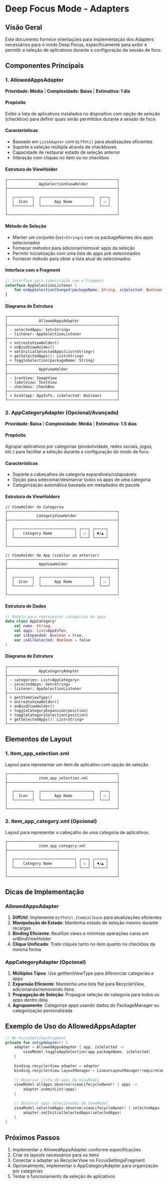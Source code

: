 # Deep Focus Mode - Adapters

## Visão Geral

Este documento fornece orientações para implementação dos Adapters necessários para o modo Deep Focus, especificamente para exibir e permitir a seleção de aplicativos durante a configuração da sessão de foco.

## Componentes Principais

### 1. AllowedAppsAdapter

**Prioridade: Média** | **Complexidade: Baixa** | **Estimativa: 1 dia**

#### Propósito
Exibir a lista de aplicativos instalados no dispositivo com opção de seleção (checkbox) para definir quais serão permitidos durante a sessão de foco.

#### Características
- Baseado em `ListAdapter` com `DiffUtil` para atualizações eficientes
- Suporte a seleção múltipla através de checkboxes
- Capacidade de restaurar estado de seleção anterior
- Interação com cliques no item ou no checkbox

#### Estrutura do ViewHolder
```
┌─────────────────────────────────────────────────┐
│              AppSelectionViewHolder             │
├─────────────────────────────────────────────────┤
│                                                 │
│  ┌────────┐  ┌───────────────────────┐  ┌───┐   │
│  │  Icon  │  │      App Name         │  │ ☐ │   │
│  └────────┘  └───────────────────────┘  └───┘   │
│                                                 │
└─────────────────────────────────────────────────┘
```

#### Método de Seleção
- Manter um conjunto (`Set<String>`) com os packageNames dos apps selecionados
- Fornecer métodos para adicionar/remover apps da seleção
- Permitir inicialização com uma lista de apps pré-selecionados
- Fornecer método para obter a lista atual de selecionados

#### Interface com o Fragment
```kotlin
// Interface para comunicação com o Fragment
interface AppSelectionListener {
    fun onAppSelectionChanged(packageName: String, isSelected: Boolean)
}
```

#### Diagrama de Estrutura
```
┌─────────────────────────────────────────────────┐
│              AllowedAppsAdapter                 │
├─────────────────────────────────────────────────┤
│ - selectedApps: Set<String>                     │
│ - listener: AppSelectionListener                │
├─────────────────────────────────────────────────┤
│ + onCreateViewHolder()                          │
│ + onBindViewHolder()                            │
│ + setInitialSelectedApps(List<String>)          │
│ + getSelectedApps(): List<String>               │
│ + toggleSelection(packageName: String)          │
├─────────────────────────────────────────────────┤
│              AppViewHolder                      │
├─────────────────────────────────────────────────┤
│ - iconView: ImageView                           │
│ - labelView: TextView                           │
│ - checkbox: CheckBox                            │
├─────────────────────────────────────────────────┤
│ + bind(app: AppInfo, isSelected: Boolean)       │
└─────────────────────────────────────────────────┘
```

### 2. AppCategoryAdapter (Opcional/Avançado)

**Prioridade: Baixa** | **Complexidade: Média** | **Estimativa: 1.5 dias**

#### Propósito
Agrupar aplicativos por categorias (produtividade, redes sociais, jogos, etc.) para facilitar a seleção durante a configuração do modo de foco.

#### Características
- Suporte a cabeçalhos de categoria expandíveis/colapsáveis
- Opção para selecionar/desmarcar todos os apps de uma categoria
- Categorização automática baseada em metadados do pacote

#### Estrutura de ViewHolders
```
// ViewHolder de Categoria
┌─────────────────────────────────────────────────┐
│             CategoryViewHolder                  │
├─────────────────────────────────────────────────┤
│                                                 │
│  ┌───────────────────────────┐ ┌───┐ ┌─────┐    │
│  │    Category Name          │ │ ☐ │ │ ▼/▲ │    │
│  └───────────────────────────┘ └───┘ └─────┘    │
│                                                 │
└─────────────────────────────────────────────────┘

// ViewHolder de App (similar ao anterior)
┌─────────────────────────────────────────────────┐
│              AppViewHolder                      │
├─────────────────────────────────────────────────┤
│                                                 │
│  ┌────────┐  ┌───────────────────────┐  ┌───┐   │
│  │  Icon  │  │      App Name         │  │ ☐ │   │
│  └────────┘  └───────────────────────┘  └───┘   │
│                                                 │
└─────────────────────────────────────────────────┘
```

#### Estrutura de Dados
```kotlin
// Modelo para representar categorias de apps
data class AppCategory(
    val name: String,
    val apps: List<AppInfo>,
    var isExpanded: Boolean = true,
    var isAllSelected: Boolean = false
)
```

#### Diagrama de Estrutura
```
┌─────────────────────────────────────────────────┐
│              AppCategoryAdapter                 │
├─────────────────────────────────────────────────┤
│ - categories: List<AppCategory>                 │
│ - selectedApps: Set<String>                     │
│ - listener: AppSelectionListener                │
├─────────────────────────────────────────────────┤
│ + getItemViewType()                             │
│ + onCreateViewHolder()                          │
│ + onBindViewHolder()                            │
│ + toggleCategoryExpansion(position)             │
│ + toggleCategorySelection(position)             │
│ + getSelectedApps(): List<String>               │
└─────────────────────────────────────────────────┘
```

## Elementos de Layout

### 1. item_app_selection.xml

Layout para representar um item de aplicativo com opção de seleção.

```
┌─────────────────────────────────────────────────┐
│              item_app_selection.xml             │
├─────────────────────────────────────────────────┤
│                                                 │
│  ┌────────┐  ┌───────────────────────┐  ┌───┐   │
│  │  Icon  │  │      App Name         │  │ ☐ │   │
│  └────────┘  └───────────────────────┘  └───┘   │
│                                                 │
└─────────────────────────────────────────────────┘
```

### 2. item_app_category.xml (Opcional)

Layout para representar o cabeçalho de uma categoria de aplicativos.

```
┌─────────────────────────────────────────────────┐
│              item_app_category.xml              │
├─────────────────────────────────────────────────┤
│                                                 │
│  ┌───────────────────────────┐ ┌───┐ ┌─────┐    │
│  │    Category Name          │ │ ☐ │ │ ▼/▲ │    │
│  └───────────────────────────┘ └───┘ └─────┘    │
│                                                 │
└─────────────────────────────────────────────────┘
```

## Dicas de Implementação

### AllowedAppsAdapter
1. **DiffUtil**: Implemente `DiffUtil.ItemCallback` para atualizações eficientes
2. **Manipulação de Estado**: Mantenha estado de seleção mesmo durante recargas
3. **Binding Eficiente**: Reutilize views e minimize operações caras em onBindViewHolder
4. **Clique Unificado**: Trate cliques tanto no item quanto no checkbox da mesma forma

### AppCategoryAdapter (Opcional)
1. **Múltiplos Tipos**: Use getItemViewType para diferenciar categorias e apps
2. **Expansão Eficiente**: Mantenha uma lista flat para RecyclerView, adicionando/removendo itens
3. **Propagação de Seleção**: Propague seleção de categoria para todos os apps dentro dela
4. **Agrupamento**: Categorize apps usando dados do PackageManager ou categorização personalizada

## Exemplo de Uso do AllowedAppsAdapter

```kotlin
// No FocusSettingsFragment
private fun setupAdapter() {
    adapter = AllowedAppsAdapter { app, isSelected ->
        viewModel.toggleAppSelection(app.packageName, isSelected)
    }
    
    binding.recyclerView.adapter = adapter
    binding.recyclerView.layoutManager = LinearLayoutManager(requireContext())
    
    // Observar lista de apps do ViewModel
    viewModel.allApps.observe(viewLifecycleOwner) { apps ->
        adapter.submitList(apps)
    }
    
    // Observar apps selecionados do ViewModel
    viewModel.selectedApps.observe(viewLifecycleOwner) { selectedApps ->
        adapter.setInitialSelectedApps(selectedApps)
    }
}
```

## Próximos Passos

1. Implementar o AllowedAppsAdapter conforme especificações
2. Criar os layouts necessários para os itens
3. Conectar o adapter ao RecyclerView no FocusSettingsFragment
4. Opcionalmente, implementar o AppCategoryAdapter para organização por categorias
5. Testar o funcionamento da seleção de aplicativos
